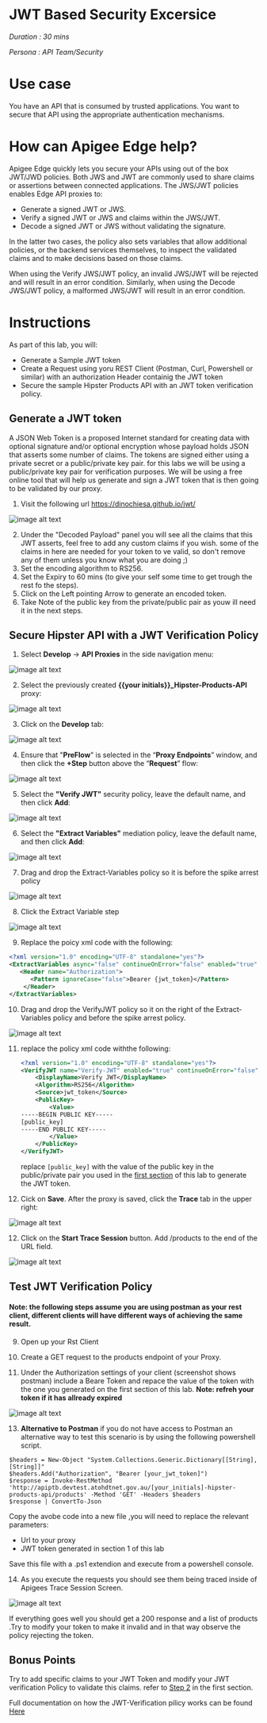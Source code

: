 # JWT Based Security Excersice

*Duration : 30 mins*

*Persona : API Team/Security*

# Use case

You have an API that is consumed by trusted applications. You want to secure that API using the appropriate authentication mechanisms. 

# How can Apigee Edge help?

Apigee Edge quickly lets you secure your APIs using out of the box JWT/JWD policies. Both JWS and JWT are commonly used to share claims or assertions between connected applications. The JWS/JWT policies enables Edge API proxies to:

- Generate a signed JWT or JWS.
- Verify a signed JWT or JWS and claims within the JWS/JWT.
- Decode a signed JWT or JWS without validating the signature.

In the latter two cases, the policy also sets variables that allow additional policies, or the backend services themselves, to inspect the validated claims and to make decisions based on those claims.

When using the Verify JWS/JWT policy, an invalid JWS/JWT will be rejected and will result in an error condition. Similarly, when using the Decode JWS/JWT policy, a malformed JWS/JWT will result in an error condition.

# Instructions

As part of this lab, you will:
- Generate a Sample JWT token 
- Create a Request using yoru REST Client (Postman, Curl, Powershell or similar) with an authorization Header containig the JWT token
- Secure the sample Hipster Products API with an JWT token verification policy. 

## Generate a JWT token
A JSON Web Token is a proposed Internet standard for creating data with optional signature and/or optional encryption whose payload holds JSON that asserts some number of claims. The tokens are signed either using a private secret or a public/private key pair. for this labs we will be using a public/private key pair for verification purposes. We will be using a free online tool that will help us generate and sign a JWT token that is then going to be validated by our proxy.


1. Visit the following url https://dinochiesa.github.io/jwt/ 

![image alt text](./media/image_1.png)

2. <a name="claims"></a>Under the "Decoded Payload" panel you will see all the claims that this JWT asserts, feel free to add any custom claims if you wish. some of the claims in here are needed for your token to ve valid, so don't remove any of them unless you know what you are doing ;) 
3. Set the encoding algorithm to RS256.
4. Set the Expiry to 60 mins (to give your self some time to get trough the rest fo the steps).
5. Click on the Left pointing Arrow to generate an encoded token. 
6. <a name="publickey"></a>Take Note of the public key from the private/public pair as youw ill need it in the next steps.

## Secure Hipster API with a JWT Verification Policy

1. Select **Develop** → **API Proxies** in the side navigation menu:

![image alt text](./media/image_0.png)

2. Select the previously created **{{your initials}}_Hipster-Products-API** proxy:

![image alt text](./media/image_7.png)

3. Click on the **Develop** tab:

![image alt text](./media/image_8.png)

4. Ensure that "**PreFlow**" is selected in the “**Proxy Endpoints**” window, and then click the **+Step** button above the “**Request**” flow:

![image alt text](./media/image_9.png)

5. Select the **"Verify JWT"** security policy, leave the default name, and then click **Add**:

![image alt text](./media/image_10.png)

6. Select the **"Extract Variables"** mediation policy, leave the default name, and then click **Add**:

![image alt text](./media/image_10_a.png)

7. Drag and drop the Extract-Variables policy so it is before the spike arrest policy

![image alt text](./media/image_10_b.png)

8. Click the Extract Variable step 

![image alt text](./media/image_10_c.png)

9. Replace the poicy xml code with the following: 
```xml
<?xml version="1.0" encoding="UTF-8" standalone="yes"?>
<ExtractVariables async="false" continueOnError="false" enabled="true" name="Extract-Variables-1">
   <Header name="Authorization">
      <Pattern ignoreCase="false">Bearer {jwt_token}</Pattern>
    </Header>
</ExtractVariables>
```
10. Drag and drop the VerifyJWT policy so it on the right of the Extract-Variables policy and before the spike arrest policy.

![image alt text](./media/image_11.png)

11. replace the policy xml code withthe following:

    ```xml
    <?xml version="1.0" encoding="UTF-8" standalone="yes"?>
    <VerifyJWT name="Verify-JWT" enabled="true" continueOnError="false" async="false">
        <DisplayName>Verify JWT</DisplayName>
        <Algorithm>RS256</Algorithm>
        <Source>jwt_token</Source>
        <PublicKey>
            <Value>
    -----BEGIN PUBLIC KEY-----
    [public_key]
    -----END PUBLIC KEY-----
            </Value>
        </PublicKey>
    </VerifyJWT>
    ```
    replace `[public_key]` with the value of the public key in the public/private pair you used in the [first section](#publickey)  of this lab to generate the JWT token.

12. Cick on **Save**. After the proxy is saved, click the **Trace** tab in the upper right:

![image alt text](./media/image_11_a.png)

12. Click on the **Start Trace Session** button. Add /products to the end of the URL field.

![image alt text](./media/image_12.png)


## Test JWT Verification Policy 

#### Note: the following steps assume you are using postman as your rest client, different clients will have different ways of achieving the same result.

9. Open up your Rst Client 

11. Create a GET request  to the products endpoint of your Proxy.

12. Under the Authorization settings of your client (screenshot shows postman) include a Beare Token and repace the value of the token with the one you generated on the first section of this lab. **Note: refreh your token if it has allready expired**

![image alt text](./media/image_12_a.png)

13. **Alternative to Postman** if you do not have access to Postman an alternative way to test this scenario is by using the following powershell script. 
```
$headers = New-Object "System.Collections.Generic.Dictionary[[String],[String]]"
$headers.Add("Authorization", "Bearer [your_jwt_token]")
$response = Invoke-RestMethod 'http://apiptb.devtest.atohdtnet.gov.au/[your_initials]-hipster-products-api/products' -Method 'GET' -Headers $headers
$response | ConvertTo-Json
```

Copy the avobe code into a new file ,you will need to replace the relevant parameters:
- Url to your proxy 
- JWT token generated in section 1 of this lab

Save this file with a .ps1 extendion and execute from a powershell console.

14. As you execute the requests you should see them being traced inside of Apigees Trace Session Screen.

![image alt text](./media/image_12_b.png)

If everything goes well you should get a 200 response and a list of products .Try to modify your token to make it invalid and in that way observe the policy rejecting the token.

## Bonus Points

Try to add specific claims to your JWT Token and modify your JWT verification Policy to validate this claims. refer to [Step 2](#publickey) in the first section.

Full documentation on how the JWT-Verification pilicy works can be found [Here](https://docs.apigee.com/api-platform/reference/policies/verify-jwt-policy)
